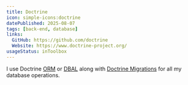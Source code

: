 ```yaml
---
title: Doctrine
icon: simple-icons:doctrine
datePublished: 2025-08-07
tags: [back-end, database]
links:
  GitHub: https://github.com/doctrine
  Website: https://www.doctrine-project.org/
usageStatus: inToolbox
---
```


I use Doctrine [ORM](https://github.com/doctrine/orm) or
[DBAL](https://github.com/doctrine/dbal) along with [Doctrine
Migrations](https://github.com/doctrine/migrations) for all my database
operations.
